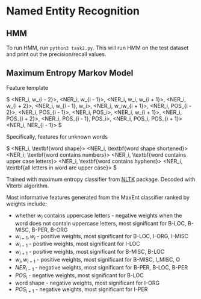 # Named Entity Recognition
## HMM

To run HMM, run ```python3 task2.py```. This will run HMM on the test dataset and print out the precision/recall values.

## Maximum Entropy Markov Model
Feature template

$
<NER_i, w_{i - 2}>, <NER_i, w_{i - 1}>, <NER_i, w_i, w_{i + 1}>, <NER_i, w_{i + 2}>, <NER_i, w_{i - 1}, w_i>, <NER_i, w_iw_{i + 1}>, <NER_i, POS_{i - 2}>, <NER_i, POS_{i - 1}>, <NER_i, POS_i>, <NER_i, w_{i + 1}>, <NER_i, POS_{i + 2}>, <NER_i, POS_{i - 1}, POS_i>, <NER_i, POS_i, POS_{i + 1}> <NER_i, NER_{i - 1}>
$

Specifically, features for unknown words

$
<NER_i, \textbf{word shape}> <NER_i, \textbf{word shape shortened}> <NER_i, \textbf{word contains numbers}> <NER_i, \textbf{word contains upper case letters}> <NER_i, \textbf{word contains hyphens}> <NER_i, \textbf{all letters in word are upper case}>
$

Trained with maximum entropy classifier from [NLTK](https://github.com/nltk/nltk) package. Decoded with Viterbi algorithm.


Most informative features generated from the MaxEnt classifier ranked by weights include:
* whether $w_i$ contains uppercase letters - negative weights when the word does not contain uppercase letters, most significant for B-LOC, B-MISC, B-PER, B-ORG
* $w_{i - 1}, w_i$ - positive weights, most significant for B-LOC, I-ORG, I-MISC
* $w_{i - 1}$ - positive weights, most significant for I-LOC
* $w_{i + 1}$ - positive weights, most significant for B-MISC, B-LOC
* $w_i, w_{i + 1}$ - positive weights, most significant for B-MISC, I_MISC, O
* $NER_{i - 1}$ - negative weights, most significant for B-PER, B-LOC, B-PER
* $POS_i$ - negative weights, most significant for B-LOC
* word shape - negative weights, most significant for I-ORG
* $POS_{i + 1}$ - negative weights, most significant for I-PER
